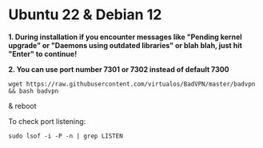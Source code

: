 # Ubuntu 22 & Debian 12
**1. During installation if you encounter messages like "Pending kernel upgrade" or "Daemons using outdated libraries" or blah blah, just hit "Enter" to continue!**

**2. You can use port number 7301 or 7302 instead of default 7300**
```shell
wget https://raw.githubusercontent.com/virtualos/BadVPN/master/badvpn && bash badvpn
```
& reboot

To check port listening:
```shell
sudo lsof -i -P -n | grep LISTEN
```
